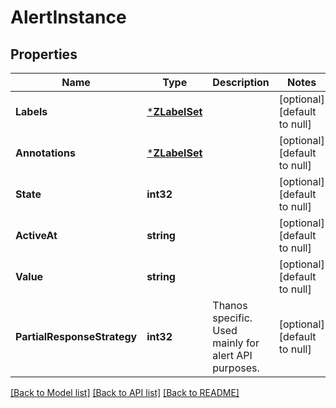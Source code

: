 # AlertInstance

## Properties
Name | Type | Description | Notes
------------ | ------------- | ------------- | -------------
**Labels** | [***ZLabelSet**](ZLabelSet.md) |  | [optional] [default to null]
**Annotations** | [***ZLabelSet**](ZLabelSet.md) |  | [optional] [default to null]
**State** | **int32** |  | [optional] [default to null]
**ActiveAt** | **string** |  | [optional] [default to null]
**Value** | **string** |  | [optional] [default to null]
**PartialResponseStrategy** | **int32** | Thanos specific. Used mainly for alert API purposes. | [optional] [default to null]

[[Back to Model list]](../README.md#documentation-for-models) [[Back to API list]](../README.md#documentation-for-api-endpoints) [[Back to README]](../README.md)

